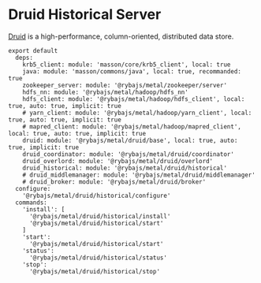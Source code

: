
# Druid Historical Server

[Druid](http://www.druid.io) is a high-performance, column-oriented, distributed 
data store.

    export default
      deps:
        krb5_client: module: 'masson/core/krb5_client', local: true
        java: module: 'masson/commons/java', local: true, recommanded: true
        zookeeper_server: module: '@rybajs/metal/zookeeper/server'
        hdfs_nn: module: '@rybajs/metal/hadoop/hdfs_nn'
        hdfs_client: module: '@rybajs/metal/hadoop/hdfs_client', local: true, auto: true, implicit: true
        # yarn_client: module: '@rybajs/metal/hadoop/yarn_client', local: true, auto: true, implicit: true
        # mapred_client: module: '@rybajs/metal/hadoop/mapred_client', local: true, auto: true, implicit: true
        druid: module: '@rybajs/metal/druid/base', local: true, auto: true, implicit: true
        druid_coordinator: module: '@rybajs/metal/druid/coordinator'
        druid_overlord: module: '@rybajs/metal/druid/overlord'
        druid_historical: module: '@rybajs/metal/druid/historical'
        # druid_middlemanager: module: '@rybajs/metal/druid/middlemanager'
        # druid_broker: module: '@rybajs/metal/druid/broker'
      configure:
        '@rybajs/metal/druid/historical/configure'
      commands:
        'install': [
          '@rybajs/metal/druid/historical/install'
          '@rybajs/metal/druid/historical/start'
        ]
        'start':
          '@rybajs/metal/druid/historical/start'
        'status':
          '@rybajs/metal/druid/historical/status'
        'stop':
          '@rybajs/metal/druid/historical/stop'
